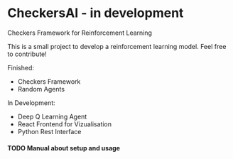 # CheckersAI - in development
Checkers Framework for Reinforcement Learning 

This is a small project to develop a reinforcement learning model. 
Feel free to contribute!

Finished:
- Checkers Framework
- Random Agents

In Development:
- Deep Q Learning Agent
- React Frontend for Vizualisation
- Python Rest Interface

#### TODO Manual about setup and usage 
